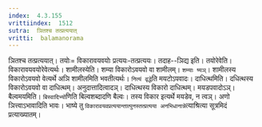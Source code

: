 ```yaml
---
index:  4.3.155
vrittiindex:  1512
sutra:  ञितश्च तत्प्रत्ययात्
vritti:  balamanorama 
---
```


ञितश्च तत्प्रत्ययात्। तयोः= विकारावयवयोः प्रत्ययः-तत्प्रत्ययः। तदाह--ञिद्य इति। तयोरेवेति। विकारावयवयोरेवेत्यर्थः। शामीलस्येति। शम्या विकारोऽवयवो वा शामीलम्। `शम्याः ष्यञ्`। शामीलस्य विकारोऽवयवो वेत्यर्थे अञि शामीलमिति भवतीत्यर्थः। `नित्यं वृद्धे`ति मयटोऽपवादः। दाधित्थमिति। दधित्थस्य विकारोऽवयवो वा दाधित्थम्। अनुदात्तादित्वादञ्। दाधित्थस्य विकारो दाधित्थम्। मयडपवादोऽञ्। बैल्वमयमिति। `बिस्वादिभ्यो`णिति बिल्वशब्दादणि बैल्वः। तस्य विकार इत्यर्थे मयडेव, न त्वञ्। अणो ञित्त्वाऽभावादिति भावः। भाष्ये तु `विकारावयवप्रत्ययान्तात्पुनस्तत्प्रत्यया अनभिधानान्ने`त्याश्रित्या सूत्रमिदं प्रत्याख्यातम्। 

